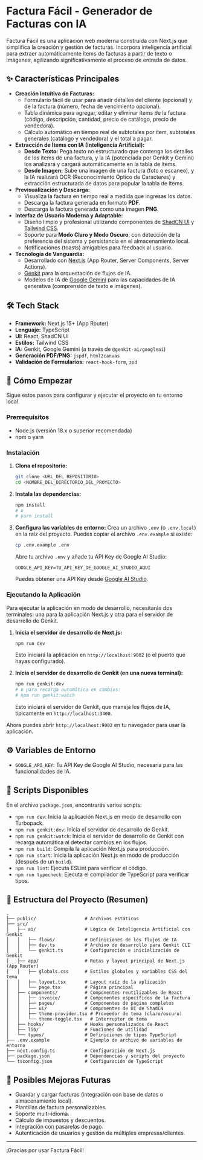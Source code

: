 
# Factura Fácil - Generador de Facturas con IA

Factura Fácil es una aplicación web moderna construida con Next.js que simplifica la creación y gestión de facturas. Incorpora inteligencia artificial para extraer automáticamente ítems de facturas a partir de texto o imágenes, agilizando significativamente el proceso de entrada de datos.

## ✨ Características Principales

*   **Creación Intuitiva de Facturas:**
    *   Formulario fácil de usar para añadir detalles del cliente (opcional) y de la factura (número, fecha de vencimiento opcional).
    *   Tabla dinámica para agregar, editar y eliminar ítems de la factura (código, descripción, cantidad, precio de catálogo, precio de vendedora).
    *   Cálculo automático en tiempo real de subtotales por ítem, subtotales generales (catálogo y vendedora) y el total a pagar.
*   **Extracción de Ítems con IA (Inteligencia Artificial):**
    *   **Desde Texto:** Pega texto no estructurado que contenga los detalles de los ítems de una factura, y la IA (potenciada por Genkit y Gemini) los analizará y cargará automáticamente en la tabla de ítems.
    *   **Desde Imagen:** Sube una imagen de una factura (foto o escaneo), y la IA realizará OCR (Reconocimiento Óptico de Caracteres) y extracción estructurada de datos para popular la tabla de ítems.
*   **Previsualización y Descarga:**
    *   Visualiza la factura en tiempo real a medida que ingresas los datos.
    *   Descarga la factura generada en formato **PDF**.
    *   Descarga la factura generada como una imagen **PNG**.
*   **Interfaz de Usuario Moderna y Adaptable:**
    *   Diseño limpio y profesional utilizando componentes de [ShadCN UI](https://ui.shadcn.com/) y [Tailwind CSS](https://tailwindcss.com/).
    *   Soporte para **Modo Claro y Modo Oscuro**, con detección de la preferencia del sistema y persistencia en el almacenamiento local.
    *   Notificaciones (toasts) amigables para feedback al usuario.
*   **Tecnología de Vanguardia:**
    *   Desarrollado con [Next.js](https://nextjs.org/) (App Router, Server Components, Server Actions).
    *   [Genkit](https://firebase.google.com/docs/genkit) para la orquestación de flujos de IA.
    *   Modelos de IA de [Google Gemini](https://deepmind.google/technologies/gemini/) para las capacidades de IA generativa (comprensión de texto e imágenes).

## 🛠️ Tech Stack

*   **Framework:** Next.js 15+ (App Router)
*   **Lenguaje:** TypeScript
*   **UI:** React, ShadCN UI
*   **Estilos:** Tailwind CSS
*   **IA:** Genkit, Google Gemini (a través de `@genkit-ai/googleai`)
*   **Generación PDF/PNG:** `jspdf`, `html2canvas`
*   **Validación de Formularios:** `react-hook-form`, `zod`

## 🚀 Cómo Empezar

Sigue estos pasos para configurar y ejecutar el proyecto en tu entorno local.

### Prerrequisitos

*   Node.js (versión 18.x o superior recomendada)
*   npm o yarn

### Instalación

1.  **Clona el repositorio:**
    ```bash
    git clone <URL_DEL_REPOSITORIO>
    cd <NOMBRE_DEL_DIRECTORIO_DEL_PROYECTO>
    ```

2.  **Instala las dependencias:**
    ```bash
    npm install
    # o
    # yarn install
    ```

3.  **Configura las variables de entorno:**
    Crea un archivo `.env` (o `.env.local`) en la raíz del proyecto. Puedes copiar el archivo `.env.example` si existe:
    ```bash
    cp .env.example .env
    ```
    Abre tu archivo `.env` y añade tu API Key de Google AI Studio:
    ```env
    GOOGLE_API_KEY=TU_API_KEY_DE_GOOGLE_AI_STUDIO_AQUI
    ```
    Puedes obtener una API Key desde [Google AI Studio](https://aistudio.google.com/app/apikey).

### Ejecutando la Aplicación

Para ejecutar la aplicación en modo de desarrollo, necesitarás dos terminales: una para la aplicación Next.js y otra para el servidor de desarrollo de Genkit.

1.  **Inicia el servidor de desarrollo de Next.js:**
    ```bash
    npm run dev
    ```
    Esto iniciará la aplicación en `http://localhost:9002` (o el puerto que hayas configurado).

2.  **Inicia el servidor de desarrollo de Genkit (en una nueva terminal):**
    ```bash
    npm run genkit:dev
    # o para recarga automática en cambios:
    # npm run genkit:watch
    ```
    Esto iniciará el servidor de Genkit, que maneja los flujos de IA, típicamente en `http://localhost:3400`.

Ahora puedes abrir `http://localhost:9002` en tu navegador para usar la aplicación.

## ⚙️ Variables de Entorno

*   `GOOGLE_API_KEY`: Tu API Key de Google AI Studio, necesaria para las funcionalidades de IA.

## 📜 Scripts Disponibles

En el archivo `package.json`, encontrarás varios scripts:

*   `npm run dev`: Inicia la aplicación Next.js en modo de desarrollo con Turbopack.
*   `npm run genkit:dev`: Inicia el servidor de desarrollo de Genkit.
*   `npm run genkit:watch`: Inicia el servidor de desarrollo de Genkit con recarga automática al detectar cambios en los flujos.
*   `npm run build`: Compila la aplicación Next.js para producción.
*   `npm run start`: Inicia la aplicación Next.js en modo de producción (después de un `build`).
*   `npm run lint`: Ejecuta ESLint para verificar el código.
*   `npm run typecheck`: Ejecuta el compilador de TypeScript para verificar tipos.

## 📁 Estructura del Proyecto (Resumen)

```
.
├── public/                  # Archivos estáticos
├── src/
│   ├── ai/                  # Lógica de Inteligencia Artificial con Genkit
│   │   ├── flows/           # Definiciones de los flujos de IA
│   │   ├── dev.ts           # Archivo de desarrollo para Genkit CLI
│   │   └── genkit.ts        # Configuración e inicialización de Genkit
│   ├── app/                 # Rutas y layout principal de Next.js (App Router)
│   │   ├── globals.css      # Estilos globales y variables CSS del tema
│   │   ├── layout.tsx       # Layout raíz de la aplicación
│   │   └── page.tsx         # Página principal
│   ├── components/          # Componentes reutilizables de React
│   │   ├── invoice/         # Componentes específicos de la factura
│   │   ├── pages/           # Componentes de página completos
│   │   ├── ui/              # Componentes de UI de ShadCN
│   │   ├── theme-provider.tsx # Proveedor de tema (claro/oscuro)
│   │   └── theme-toggle.tsx   # Interruptor de tema
│   ├── hooks/               # Hooks personalizados de React
│   ├── lib/                 # Funciones de utilidad
│   └── types/               # Definiciones de tipos TypeScript
├── .env.example             # Ejemplo de archivo de variables de entorno
├── next.config.ts           # Configuración de Next.js
├── package.json             # Dependencias y scripts del proyecto
└── tsconfig.json            # Configuración de TypeScript
```

## 🔮 Posibles Mejoras Futuras

*   Guardar y cargar facturas (integración con base de datos o almacenamiento local).
*   Plantillas de factura personalizables.
*   Soporte multi-idioma.
*   Cálculo de impuestos y descuentos.
*   Integración con pasarelas de pago.
*   Autenticación de usuarios y gestión de múltiples empresas/clientes.

---

¡Gracias por usar Factura Fácil!

